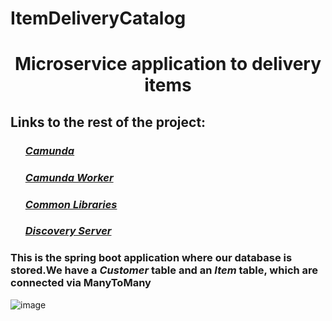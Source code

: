 # ItemDeliveryCatalog
<h1><strong><center>Microservice application to delivery items</center></strong></h1>

## Links to the rest of the project:
<ul>
    <h3><i><a href="https://github.com/Yemzhai/OneLab-ItemDeliveryCamunda">Camunda</a></i></h3> 
    <h3><i><a href="https://github.com/Yemzhai/OneLab-ItemDeliveryCamundaWorker">Camunda Worker</a></i></h3> 
    <h3><i><a href="https://github.com/Yemzhai/OneLab-ItemDeliveryCommonLibs">Common Libraries</a></i></h3> 
    <h3><i><a href="https://github.com/Yemzhai/OneLab-ItemDeliveryDiscoveryServer">Discovery Server</a></i></h3> 
</ul>


### This is the spring boot application where our database is stored.We have a <i>Customer</i> table and an <i>Item</i> table, which are connected via <strong>ManyToMany</strong>
![image](https://user-images.githubusercontent.com/51040580/123442785-10c64600-d5f7-11eb-8481-7abdf96633f6.png)
